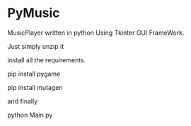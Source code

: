 # PyMusic
MusicPlayer written in python Using Tkinter GUI FrameWork.


Just simply unzip it 

install all the requirements.

pip install pygame

pip install mutagen

and  finally

python Main.py
